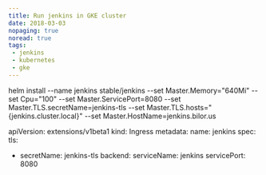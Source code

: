 ```yaml
---
title: Run jenkins in GKE cluster
date: 2018-03-03
nopaging: true
noread: true
tags:
 - jenkins
 - kubernetes
 - gke
---
```



helm install --name jenkins stable/jenkins --set Master.Memory="640Mi" --set Cpu="100" --set Master.ServicePort=8080 --set Master.TLS.secretName=jenkins-tls --set Master.TLS.hosts="{jenkins.cluster.local}" --set Master.HostName=jenkins.bilor.us

apiVersion: extensions/v1beta1
kind: Ingress
metadata:
  name: jenkins
spec:
  tls:
  - secretName: jenkins-tls
  backend:
    serviceName: jenkins
    servicePort: 8080

